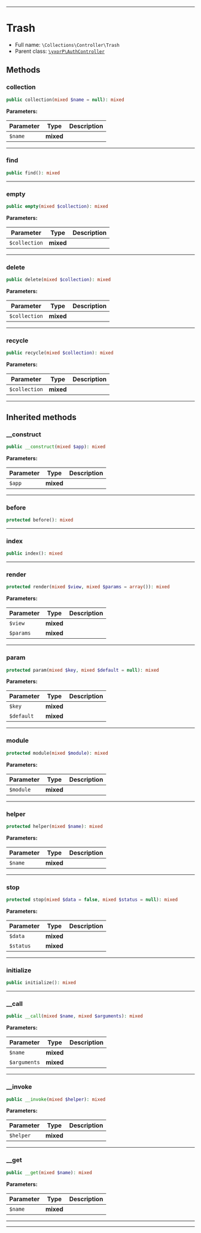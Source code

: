 ***

# Trash

* Full name: `\Collections\Controller\Trash`
* Parent class: [`\yxorP\AuthController`](../../yxorP/AuthController.md)

## Methods

### collection

```php
public collection(mixed $name = null): mixed
```

**Parameters:**

| Parameter | Type | Description |
|-----------|------|-------------|
| `$name` | **mixed** |  |

***

### find

```php
public find(): mixed
```

***

### empty

```php
public empty(mixed $collection): mixed
```

**Parameters:**

| Parameter | Type | Description |
|-----------|------|-------------|
| `$collection` | **mixed** |  |

***

### delete

```php
public delete(mixed $collection): mixed
```

**Parameters:**

| Parameter | Type | Description |
|-----------|------|-------------|
| `$collection` | **mixed** |  |

***

### recycle

```php
public recycle(mixed $collection): mixed
```

**Parameters:**

| Parameter | Type | Description |
|-----------|------|-------------|
| `$collection` | **mixed** |  |

***

## Inherited methods

### __construct

```php
public __construct(mixed $app): mixed
```

**Parameters:**

| Parameter | Type | Description |
|-----------|------|-------------|
| `$app` | **mixed** |  |

***

### before

```php
protected before(): mixed
```

***

### index

```php
public index(): mixed
```

***

### render

```php
protected render(mixed $view, mixed $params = array()): mixed
```

**Parameters:**

| Parameter | Type | Description |
|-----------|------|-------------|
| `$view` | **mixed** |  |
| `$params` | **mixed** |  |

***

### param

```php
protected param(mixed $key, mixed $default = null): mixed
```

**Parameters:**

| Parameter | Type | Description |
|-----------|------|-------------|
| `$key` | **mixed** |  |
| `$default` | **mixed** |  |

***

### module

```php
protected module(mixed $module): mixed
```

**Parameters:**

| Parameter | Type | Description |
|-----------|------|-------------|
| `$module` | **mixed** |  |

***

### helper

```php
protected helper(mixed $name): mixed
```

**Parameters:**

| Parameter | Type | Description |
|-----------|------|-------------|
| `$name` | **mixed** |  |

***

### stop

```php
protected stop(mixed $data = false, mixed $status = null): mixed
```

**Parameters:**

| Parameter | Type | Description |
|-----------|------|-------------|
| `$data` | **mixed** |  |
| `$status` | **mixed** |  |

***

### initialize

```php
public initialize(): mixed
```

***

### __call

```php
public __call(mixed $name, mixed $arguments): mixed
```

**Parameters:**

| Parameter | Type | Description |
|-----------|------|-------------|
| `$name` | **mixed** |  |
| `$arguments` | **mixed** |  |

***

### __invoke

```php
public __invoke(mixed $helper): mixed
```

**Parameters:**

| Parameter | Type | Description |
|-----------|------|-------------|
| `$helper` | **mixed** |  |

***

### __get

```php
public __get(mixed $name): mixed
```

**Parameters:**

| Parameter | Type | Description |
|-----------|------|-------------|
| `$name` | **mixed** |  |

***


***

